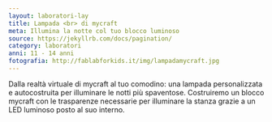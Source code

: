 ```yaml
---
layout: laboratori-lay
title: Lampada <br> di mycraft
meta: Illumina la notte col tuo blocco luminoso
source: https://jekyllrb.com/docs/pagination/
category: laboratori
anni: 11 - 14 anni
fotografia: http://fablabforkids.it/img/lampadamycraft.jpg
---
```

Dalla realtà virtuale di mycraft al tuo comodino: una lampada personalizzata e autocostruita per illuminare le notti più spaventose.
Costruiremo un blocco mycraft con le trasparenze necessarie per illuminare la stanza grazie a un LED luminoso posto al suo interno.
